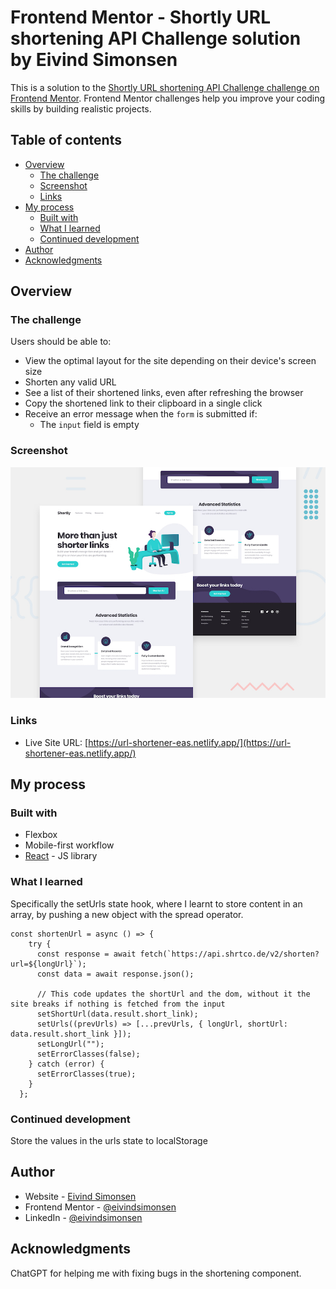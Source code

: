 # Frontend Mentor - Shortly URL shortening API Challenge solution by Eivind Simonsen

This is a solution to the [Shortly URL shortening API Challenge challenge on Frontend Mentor](https://www.frontendmentor.io/challenges/url-shortening-api-landing-page-2ce3ob-G). Frontend Mentor challenges help you improve your coding skills by building realistic projects.

## Table of contents

- [Overview](#overview)
  - [The challenge](#the-challenge)
  - [Screenshot](#screenshot)
  - [Links](#links)
- [My process](#my-process)
  - [Built with](#built-with)
  - [What I learned](#what-i-learned)
  - [Continued development](#continued-development)
- [Author](#author)
- [Acknowledgments](#acknowledgments)

## Overview

### The challenge

Users should be able to:

- View the optimal layout for the site depending on their device's screen size
- Shorten any valid URL
- See a list of their shortened links, even after refreshing the browser
- Copy the shortened link to their clipboard in a single click
- Receive an error message when the `form` is submitted if:
  - The `input` field is empty

### Screenshot

![Design preview for the Shortly URL shortening API coding challenge](./design/desktop-preview.jpg)

### Links

- Live Site URL: [https://url-shortener-eas.netlify.app/](https://url-shortener-eas.netlify.app/)

## My process

### Built with

- Flexbox
- Mobile-first workflow
- [React](https://reactjs.org/) - JS library

### What I learned

Specifically the setUrls state hook, where I learnt to store content in an array, by pushing a new object with the spread operator.

```JSX
const shortenUrl = async () => {
    try {
      const response = await fetch(`https://api.shrtco.de/v2/shorten?url=${longUrl}`);
      const data = await response.json();

      // This code updates the shortUrl and the dom, without it the site breaks if nothing is fetched from the input
      setShortUrl(data.result.short_link);
      setUrls((prevUrls) => [...prevUrls, { longUrl, shortUrl: data.result.short_link }]);
      setLongUrl("");
      setErrorClasses(false);
    } catch (error) {
      setErrorClasses(true);
    }
  };
```

### Continued development

Store the values in the urls state to localStorage

## Author

- Website - [Eivind Simonsen](https://www.easimonsen.com/)
- Frontend Mentor - [@eivindsimonsen](https://www.frontendmentor.io/profile/eivindsimonsen)
- LinkedIn - [@eivindsimonsen](https://www.linkedin.com/in/eivind-simonsen-9469121b9/)

## Acknowledgments

ChatGPT for helping me with fixing bugs in the shortening component.
